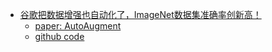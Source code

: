 * [谷歌把数据增强也自动化了，ImageNet数据集准确率创新高！](https://mp.weixin.qq.com/s/8cjPs0cvzgd60CXQVGja0A)
    * [paper: AutoAugment](paper/2018%20-%20AutoAugment%20Learning%20Augmentation%20Policies%20from%20Data.pdf)
    * [github code](data_argument/AutoAugment.py)